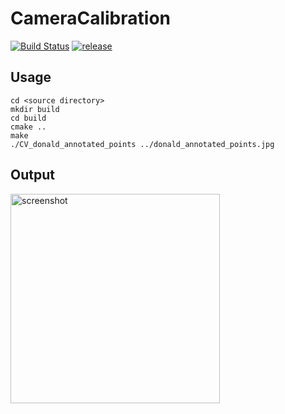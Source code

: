 # CameraCalibration

[![Build Status](https://travis-ci.org/MuteBardTison/CameraCalibration.svg?branch=master)](https://travis-ci.org/MuteBardTison/CameraCalibration)
[![release](http://github-release-version.herokuapp.com/github/MuteBardTison/CameraCalibration/release.svg?style=flat)](https://github.com/MuteBardTison/CameraCalibration/releases)

## Usage

```
cd <source directory>
mkdir build
cd build
cmake ..
make
./CV_donald_annotated_points ../donald_annotated_points.jpg
```

## Output
<img width="335" alt="screenshot" src="https://user-images.githubusercontent.com/25029380/33164898-15fe8bc6-d035-11e7-9e54-010be8d9116b.png">

